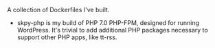 A collection of Dockerfiles I've built.

* skpy-php is my build of PHP 7.0 PHP-FPM, designed for running WordPress.  It's trivial to add additional PHP packages necessary to support other PHP apps, like tt-rss.
